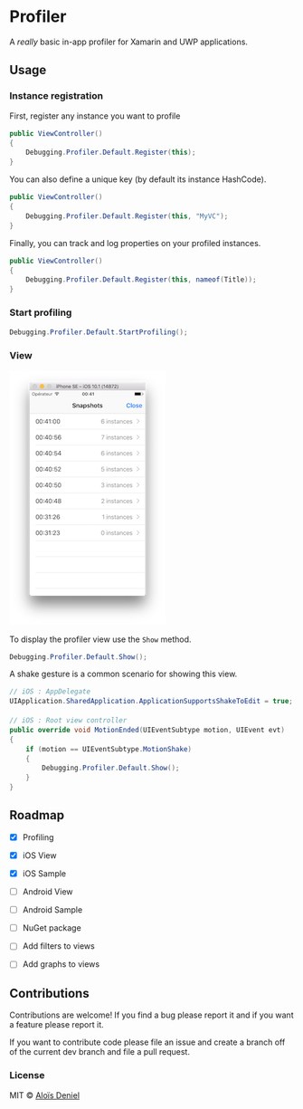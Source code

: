 # Profiler

A *really* basic in-app profiler for Xamarin and UWP applications.

## Usage

### Instance registration

First, register any instance you want to profile

```csharp
public ViewController()
{
	Debugging.Profiler.Default.Register(this);
}
```

You can also define a unique key (by default its instance HashCode).

```csharp
public ViewController()
{
	Debugging.Profiler.Default.Register(this, "MyVC");
}
```

Finally, you can track and log properties on your profiled instances.

```csharp
public ViewController()
{
	Debugging.Profiler.Default.Register(this, nameof(Title));
}
```

### Start profiling

```csharp
Debugging.Profiler.Default.StartProfiling();
```

### View

![Screenshot](Documentation/Screenshot.png)

To display the profiler view use the `Show` method.

```csharp
Debugging.Profiler.Default.Show();
```

A shake gesture is a common scenario for showing this view.

```csharp
// iOS : AppDelegate
UIApplication.SharedApplication.ApplicationSupportsShakeToEdit = true;

// iOS : Root view controller
public override void MotionEnded(UIEventSubtype motion, UIEvent evt)
{
	if (motion == UIEventSubtype.MotionShake)
	{
		Debugging.Profiler.Default.Show();
	}
}
```

## Roadmap

- [X] Profiling
- [X] iOS View
- [X] iOS Sample
- [ ] Android View
- [ ] Android Sample
- [ ] NuGet package

- [ ] Add filters to views
- [ ] Add graphs to views

## Contributions

Contributions are welcome! If you find a bug please report it and if you want a feature please report it.

If you want to contribute code please file an issue and create a branch off of the current dev branch and file a pull request.

### License

MIT © [Aloïs Deniel](http://aloisdeniel.github.io)